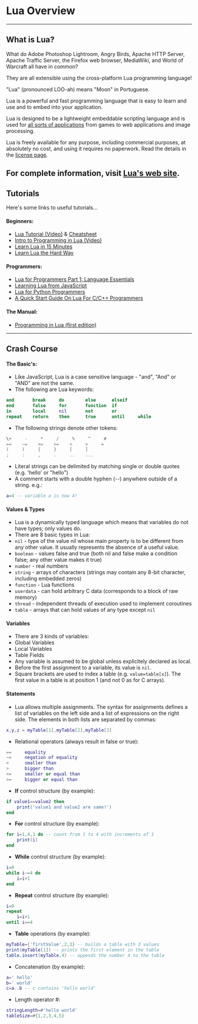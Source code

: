 # Lua Overview
---
## What is Lua?

What do Adobe Photoshop Lightroom, Angry Birds, Apache HTTP Server, Apache Traffic Server, the Firefox web browser, MediaWiki, and World of Warcraft all have in common?

They are all extensible using the cross-platform Lua programming language!

"Lua" (pronounced LOO-ah) means "Moon" in Portuguese.

Lua is a powerful and fast programming language that is easy to learn and use and to embed into your application.

Lua is designed to be a lightweight embeddable scripting language and is used for [all sorts of applications](https://www.lua.org/uses.html) from games to web applications and image processing.

Lua is freely available for any purpose, including commercial purposes, at absolutely no cost, and using it requires no paperwork. Read the details in the [license page](https://www.lua.org/license.html).

For complete information, visit [Lua's web site](http://www.lua.org/).
---
## Tutorials

Here's some links to useful tutorials...

#### Beginners:

* [Lua Tutorial (Video)](https://www.youtube.com/watch?v=iMacxZQMPXs) & [Cheatsheet](http://www.newthinktank.com/2015/06/learn-lua-one-video/)
* [Intro to Programming in Lua (Video)](https://www.youtube.com/playlist?list=PLz-rYTT-2nIvtosMFa-OVURa5J9fAgtNU)
* [Learn Lua in 15 Minutes](http://tylerneylon.com/a/learn-lua/)
* [Learn Lua the Hard Way](http://www.phailed.me/2011/02/learn-lua-the-hard-way-1/)

#### Programmers:

* [Lua for Programmers Part 1: Language Essentials](http://nova-fusion.com/2012/08/27/lua-for-programmers-part-1/)
* [Learning Lua from JavaScript](http://phrogz.net/lua/LearningLua_FromJS.html)
* [Lua for Python Programmers](http://the4thwiki.com/lua/)
* [A Quick Start Guide On Lua For C/C++ Programmers](https://docs.google.com/presentation/d/1wU7QwUQGved6jpnn-oYHjv9sU3d9TlqEvhv_TqyAZwM/edit#slide=id.i0)

#### The Manual:

*  [Programming in Lua (first edition)](http://www.lua.org/pil/contents.html)
---
## Crash Course

#### The Basic's:

* Like JavaScript, Lua is a case sensitive language - "and", "And" or "AND" are not the same.
* The following are Lua keywords:
```lua
and       break     do        else      elseif
end       false     for       function  if
in        local     nil       not       or
repeat    return    then      true      until     while
```
* The following strings denote other tokens:
```lua
\+     -     *     /     %     ^     #
==    ~=    <=    >=    <     >     =
(     )     {     }     [     ]
;     :     ,     .     ..    ...
```
* Literal strings can be delimited by matching single or double quotes (e.g. 'hello' or "hello")
* A comment starts with a double hyphen (--) anywhere outside of a string. e.g.:
```lua
a=4 -- variable a is now 4!
```

#### Values & Types

* Lua is a dynamically typed language which means that variables do not have types; only values do.
* There are 8 basic types in Lua:
 * `nil` - type of the value nil whose main property is to be different from any other value. It usually represents the absence of a useful value.
 * `boolean` - values false and true (both nil and false make a condition false; any other value makes it true)
 * `number` - real numbers
 * `string` - arrays of characters (strings may contain any 8-bit character, including embedded zeros)
 * `function` - Lua functions
 * `userdata` - can hold arbitrary C data (corresponds to a block of raw memory)
 * `thread` - independent threads of execution used to implement coroutines
 * `table` - arrays that can hold values of any type except `nil`

 #### Variables

* There are 3 kinds of variables:
 * Global Variables
 * Local Variables
 * Table Fields
* Any variable is assumed to be global unless explicitely declared as local.
* Before the first assignment to a variable, its value is `nil`.
* Square brackets are used to index a table (e.g. `value=table[x]`). The first value in a table is at position 1 (and not 0 as for C arrays).

#### Statements

* Lua allows multiple assignments. The syntax for assignments defines a list of variables on the left side and a list of expressions on the right side. The elements in both lists are separated by commas:
```lua
x,y,z = myTable[1],myTable[2],myTable[3]
```
* Relational operators (always result in false or true):
```lua
==     equality
~=     negation of equality
<      smaller than
>      bigger than
<=     smaller or equal than
>=     bigger or equal than
```
* **If** control structure (by example):
```lua
if value1==value2 then
    print('value1 and value2 are same!')
end
```
* **For** control structure (by example):
```lua
for i=1,4,1 do -- count from 1 to 4 with increments of 1
    print(i)
end
```
* **While** control structure (by example):
```lua
i=0
while i~=4 do
    i=i+1
end
```
* **Repeat** control structure (by example):
```lua
i=0
repeat
    i=i+1
until i==4
```
* **Table** operations (by example):
```lua
myTable={'firstValue',2,3} -- builds a table with 3 values
print(myTable[1]) -- prints the first element in the table
table.insert(myTable,4) -- appends the number 4 to the table
```
* Concatenation (by example):
```lua
a=' hello'
b=' world'
c=a..b -- c contains 'hello world'
```
* Length operator #:
```lua
stringLength=#'hello world'
tableSize=#{1,2,3,4,5}
```